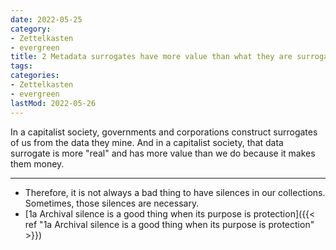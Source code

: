 ```yaml
---
date: 2022-05-25
category:
- Zettelkasten
- evergreen
title: 2 Metadata surrogates have more value than what they are surrogates of in a capitalist society
tags:
categories:
- Zettelkasten
- evergreen
lastMod: 2022-05-26
---
```

In a capitalist society, governments and corporations construct surrogates of us from the data they mine. And in a capitalist society, that data surrogate is more "real" and has more value than we do because it makes them money.


-----

- Therefore, it is not always a bad thing to have silences in our collections. Sometimes, those silences are necessary.
 - [1a Archival silence is a good thing when its purpose is protection]({{< ref "1a Archival silence is a good thing when its purpose is protection" >}})

